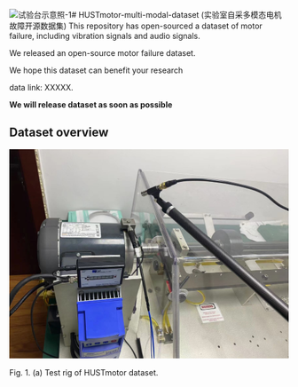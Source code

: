 ![试验台示意照-1](https://github.com/CHAOZHAO-1/HUSTmotor-multi-modal-dataset/assets/47875987/704c3c6e-3550-4f02-a0b8-ce29821f0e67)# HUSTmotor-multi-modal-dataset (实验室自采多模态电机故障开源数据集)
This repository has open-sourced a dataset of motor failure, including vibration signals and audio signals.

We released an open-source motor failure dataset. 

We hope this dataset can benefit your research

data link: XXXXX.

**We will release dataset as soon as possible**

## Dataset overview


 ![image](https://github.com/CHAOZHAO-1/HUSTmotor-multi-modal-dataset/blob/main/IMG/%E8%AF%95%E9%AA%8C%E5%8F%B0%E7%A4%BA%E6%84%8F%E7%85%A7-1.jpg)
 
Fig. 1. (a) Test rig of HUSTmotor dataset.
